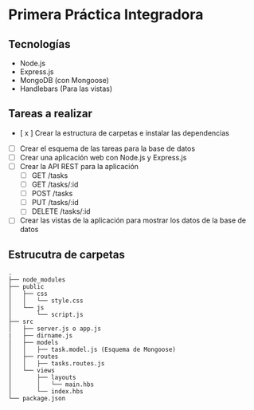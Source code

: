 # Primera Práctica Integradora

## Tecnologías

- Node.js
- Express.js
- MongoDB (con Mongoose)
- Handlebars (Para las vistas)

## Tareas a realizar

- [ x ] Crear la estructura de carpetas e instalar las dependencias
- [ ] Crear el esquema de las tareas para la base de datos
- [ ] Crear una aplicación web con Node.js y Express.js
- [ ] Crear la API REST para la aplicación
  - [ ] GET /tasks
  - [ ] GET /tasks/:id
  - [ ] POST /tasks
  - [ ] PUT /tasks/:id
  - [ ] DELETE /tasks/:id
- [ ] Crear las vistas de la aplicación para mostrar los datos de la base de datos

## Estrucutra de carpetas

```
.
├── node_modules
├── public
│   ├── css
│   │   └── style.css
│   └── js
│       └── script.js
├── src
│   ├── server.js o app.js
|   ├── dirname.js
│   ├── models
│   │   ├── task.model.js (Esquema de Mongoose)
│   ├── routes
│   │   ├── tasks.routes.js
│   └── views
│       ├── layouts
│       │   └── main.hbs
│       └── index.hbs
└── package.json
```
